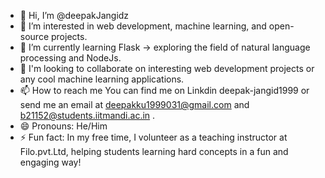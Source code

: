 - 👋 Hi, I’m @deepakJangidz
- 👀 I’m interested in web development, machine learning, and open-source projects.
- 🌱 I’m currently learning Flask -> exploring the field of natural language processing and NodeJs.
- 💞️ I'm looking to collaborate on interesting web development projects or any cool machine learning applications.
- 📫 How to reach me You can find me on Linkdin deepak-jangid1999 or send me an email at deepakku1999031@gmail.com and b21152@students.iitmandi.ac.in .
- 😄 Pronouns: He/Him
- ⚡ Fun fact: In my free time, I volunteer as a teaching instructor at Filo.pvt.Ltd, helping students learning hard concepts in a fun and engaging way!

<!---
deepakJangidz/deepakJangidz is a ✨ special ✨ repository because its `README.md` (this file) appears on your GitHub profile.
You can click the Preview link to take a look at your changes.
--->
